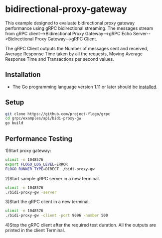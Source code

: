 # bidirectional-proxy-gateway
This example designed to evaluate bidirectional proxy gateway performance using gRPC bidirectional streaming. The messages stream from gRPC client-->Bidirectional Proxy Gateway-->gRPC Echo Server-->Bidirectional Proxy Gateway-->gRPC Client.

The gRPC Client outputs the Number of messages sent and received, Average Response Time taken by all the requests, Moving Average Response Time and Transactions per second values.

## Installation
* The Go programming language version 1.11 or later should be [installed](https://golang.org/doc/install).

## Setup
```bash
git clone https://github.com/project-flogo/grpc
cd grpc/examples/api/bidi-proxy-gw
go build
```

## Performance Testing
1)Start proxy gateway:
```bash
ulimit -n 1048576
export FLOGO_LOG_LEVEL=ERROR
FLOGO_RUNNER_TYPE=DIRECT ./bidi-proxy-gw
```

2)Start sample gRPC server in a new terminal.
```bash
ulimit -n 1048576
./bidi-proxy-gw -server
```

3)Start the gRPC client in a new terminal.
```bash
ulimit -n 1048576
./bidi-proxy-gw -client -port 9096 -number 500
```

4)Stop the gRPC client after the required test duration.
All the outputs are printed in the client Terminal.
